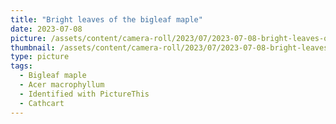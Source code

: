 ```yaml
---
title: "Bright leaves of the bigleaf maple"
date: 2023-07-08
picture: /assets/content/camera-roll/2023/07/2023-07-08-bright-leaves-of-the-bigleaf-maple/20230709_020926276_iOS.jpg
thumbnail: /assets/content/camera-roll/2023/07/2023-07-08-bright-leaves-of-the-bigleaf-maple/20230709_020926276_iOS-thumbnail.jpg
type: picture
tags:
  - Bigleaf maple
  - Acer macrophyllum
  - Identified with PictureThis
  - Cathcart
---
```

